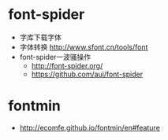 # font-spider

- 字库下载字体
- 字体转换 http://www.sfont.cn/tools/font
- font-spider一波骚操作 
    - http://font-spider.org/
    - https://github.com/aui/font-spider

# fontmin 

- http://ecomfe.github.io/fontmin/en#feature    
